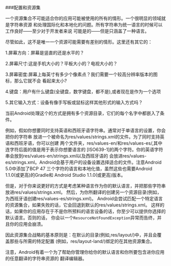 ###配置和资源集

一个资源集合不可能适合你的应用可能被使用的所有的情形。一个很明显的领域就是字符串资源
和处理国际化和本地化的问题。所有字符串为统一语言的时候可以工作良好——至少对于开发者来说
可能是的——但是只涵盖了一种语言。

尽管如此，这不是唯一一个资源可能需要有差别的情形。这里还有其它的：

1.屏幕方向：屏幕是竖直的还是水平的？

2.屏幕尺寸:这是手机大小的？平板大小的？电视大小的？

3.屏幕密度:屏幕上每英寸有多少个像素点？我们需要一个较高分辨率版本的图标，那么它就不会
看起来太小?

4.键盘：用户有什么键盘(全键盘，数字键盘，都不是),或者现在是作为一个选项

5.其它输入方式：设备有像手写板或鼠标这样其他形式的输入方式吗？

当前Android处理这个的方式是拥有多个资源目录，它们的每个名字中都嵌入了条件。

例如，假如你想要同时支持英语和西班牙语字符串。通常对于单语言的设置，你会把你的字符串
放进一个被命名为res/values/strings.xml的文件。为了同时支持英语和西班牙语，你可以创建
两个文件夹，res/values-en/和res/values-es/,其中连字符后面的值是用于表示你想要语言的
[ISO639-1]的两个字符。你的英语字符串会放到res/values-en/strings.xml以及西班牙语的
会放进res/values-es/strings.xml。Android会基于用户的设备设置选择适合的文件。注意Android
5.0中添加了BCP 47 三个字符的语言和本地化值，虽然这些也需要Android 1.1.0(或更高)的Gradle和
Android Studio 1.1.0(或更高)版本。

但是，对于你来说更好的方式是考虑某种语言作为你的默认语言，并把那些字符串放进res/values/strings.xml。
然后，为你所翻译的创建另一个资源目录(例如，为西班牙语创建res/values-es/strings.xml)。
Android会尝试匹配一个特定语言的资源集合，如果失败的话，它会回退到默认的res/values/strings.xml。
这样的话，如果你的应用存在于不是你所预料的语言设备的话，你至少可以提供你选择的默认语言。否则的话，
你会以一个`ResourceNotFoundException`异常而告终，并且你的应用会崩溃。

因此资源集合战略的基本原则是：在默认的目录(例如,res/layout/)中，并且会覆盖那些与所需的特定配置
(例如，res/layout-land/)绑定的在其他资源集合。

注意，Android有着一个为了帮助你管理你给你的默认语言和你所要包含进你应用的任意翻译的字符串资源的
翻译编辑器。
